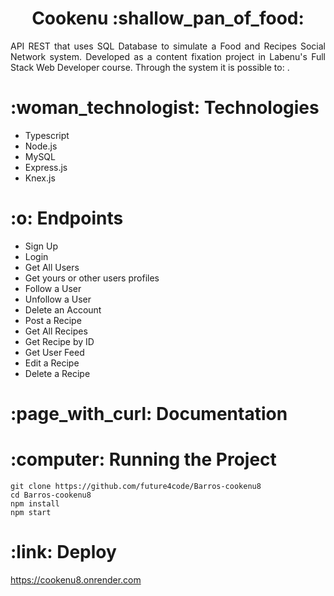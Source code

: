 <h1 align="center">Cookenu :shallow_pan_of_food:	</h1>

<p align="justify">
API REST that uses SQL Database to simulate a Food and Recipes Social Network system. Developed as a content fixation project in Labenu's Full Stack Web Developer course. Through the system it is possible to: .</p>

<h1>:woman_technologist: Technologies</h1>
<ul><li> Typescript </li>
<li> Node.js </li>
<li> MySQL </li>
<li> Express.js </li>
<li> Knex.js </li></ul>

<h1>:o: Endpoints </h1>
<ul><li> Sign Up </li>
<li> Login </li>
<li> Get All Users </li>
<li> Get yours or other users profiles </li>
<li> Follow a User </li>
<li> Unfollow a User </li>
<li> Delete an Account </li>
<li> Post a Recipe </li>
<li> Get All Recipes </li>
<li> Get Recipe by ID </li>
<li> Get User Feed </li>
<li> Edit a Recipe </li>
<li> Delete a Recipe</li></ul>

<h1>:page_with_curl: Documentation</h1>


<h1>:computer: Running the Project</h1>

```
git clone https://github.com/future4code/Barros-cookenu8
cd Barros-cookenu8
npm install
npm start
```

<h1>:link: Deploy</h1>

https://cookenu8.onrender.com
